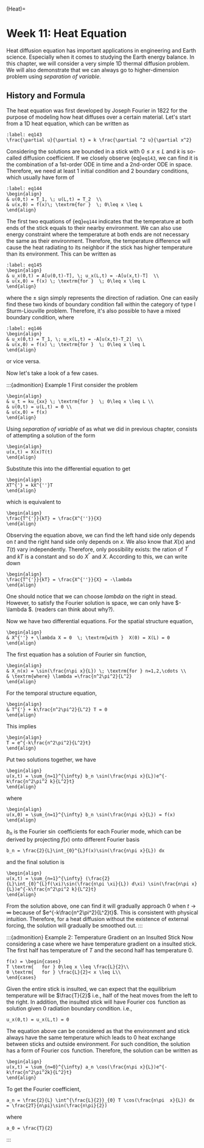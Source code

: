(Heat)=
# Week 11:  Heat Equation  
Heat diffusion equation has important applications in engineering and Earth science. Especially when it comes to studying the Earth energy balance. In this chapter, we will consider a very simple 1D thermal diffusion problem. We will also demonstrate that we can always go to higher-dimension problem using _separation of variable_. 


## History and Formula 
The heat equation was first developed by Joseph Fourier in 1822 for the purpose of modeling how heat diffuses over a certain material. Let's start from a 1D heat equation, which can be written as 

```{math}
:label: eq143
\frac{\partial u}{\partial t} = k \frac{\partial ^2 u}{\partial x^2}
```

Considering the solutions are bounded in a stick with $0\leq x \leq L$ and $k$ is so-called diffusion coefficient. If we closely observe {eq}`eq143`, we can find it is the combination of a 1st-order ODE in time and a 2nd-order ODE in space. Therefore, we need at least 1 initial condition and 2 boundary conditions, which usually have form of 

```{math}
:label: eq144
\begin{align}
& u(0,t) = T_1, \; u(L,t) = T_2  \\
& u(x,0) = f(x)\; \textrm{for }  \; 0\leq x \leq L
\end{align}
```

The first two equations of {eq}`eq144` indicates that the temperature at both ends of the stick equals to their nearby environment. 
We can also use energy constraint where the temperature at both ends are not necessary the same as their environment. Therefore, the temperature difference will cause the heat radiating to its neighbor if the stick has higher temperature than its environment. This can be written as 

```{math}
:label: eq145
\begin{align}
& u_x(0,t) = A[u(0,t)-T], \; u_x(L,t) = -A[u(x,t)-T]  \\
& u(x,0) = f(x) \; \textrm{for }  \; 0\leq x \leq L
\end{align}
```   

where the $\pm$ sign simply represents the direction of radiation. One can easily find these two kinds of boundary condition fall within the category of type I Sturm-Liouville problem. Therefore, it's also possible to have a mixed boundary condition, where 

```{math}
:label: eq146
\begin{align}
& u_x(0,t) = T_1, \; u_x(L,t) = -A[u(x,t)-T_2]  \\
& u(x,0) = f(x) \; \textrm{for }  \; 0\leq x \leq L
\end{align}
```   

or vice versa. 

Now let's take a look of a few cases. 



:::{admonition} Example 1
First consider the problem 

```{math}
\begin{align}
& u_t = ku_{xx} \; \textrm{for }  \; 0\leq x \leq L \\
& u(0,t) = u(L,t) = 0 \\ 
& u(x,0) = f(x) 
\end{align}
```   

Using _separation of variable_ of as what we did in previous chapter, consists of attempting a solution of the form 

```{math}
\begin{align}
u(x,t) = X(x)T(t)
\end{align}
```   

Substitute this into the differential equation to get 

```{math}
\begin{align}
XT^{'} = kX^{''}T
\end{align}
```   

which is equivalent to 

```{math}
\begin{align}
\frac{T^{'}}{kT} = \frac{X^{''}}{X}
\end{align}
```   

Observing the equation above, we can find the left hand side only depends on $t$ and the right hand side only depends on $x$. We also know that $X(x)$ and $T(t)$ vary independently. Therefore, only possibility exists: the ration of $T^{'}$ and $kT$ is a constant and so do $X^{''}$ and $X$. According to this, we can write down 


```{math}
\begin{align}
\frac{T^{'}}{kT} = \frac{X^{''}}{X} = -\lambda 
\end{align}
```  

One should notice that we can choose $lambda$ on the right in stead. However, to satisfy the Fourier solution is space, we can only have $-\lambda $. (readers can think about why?). 

Now we have two differential equations. For the spatial structure equation, 

```{math}
\begin{align}
& X^{''} + \lambda X = 0  \; \textrm{with }  X(0) = X(L) = 0 
\end{align}
```  

The first equation has a solution of Fourier $\sin$ function, 

```{math}
\begin{align}
& X_n(x) = \sin(\frac{n\pi x}{L}) \; \textrm{for } n=1,2,\cdots \\
& \textrm{where} \lambda =\frac{n^2\pi^2}{L^2}
\end{align}
```  

For the temporal structure equation, 
```{math}
\begin{align}
& T^{'} + k\frac{n^2\pi^2}{L^2} T = 0 
\end{align}
```  

This implies 
```{math}
\begin{align}
T = e^{-k\frac{n^2\pi^2}{L^2}t}
\end{align}
```  

Put two solutions together, we have 

```{math}
\begin{align}
u(x,t) = \sum_{n=1}^{\infty} b_n \sin(\frac{n\pi x}{L})e^{-k\frac{n^2\pi^2 k}{L^2}t}
\end{align}
```  

where 


```{math}
\begin{align}
u(x,0) = \sum_{n=1}^{\infty} b_n \sin(\frac{n\pi x}{L}) = f(x)
\end{align}
```  

$b_n$ is the Fourier $\sin$ coefficients for each Fourier mode, which can be derived by projecting $f(x)$ onto different Fourier basis

```{math}
b_n = \frac{2}{L}\int_{0}^{L}f(x)\sin(\frac{n\pi x}{L}) dx
```  

and the final solution is 

```{math}
\begin{align}
u(x,t) = \sum_{n=1}^{\infty} (\frac{2}{L}\int_{0}^{L}f(\xi)\sin(\frac{n\pi \xi}{L}) d\xi) \sin(\frac{n\pi x}{L})e^{-k\frac{n^2\pi^2 k}{L^2}t} 
\end{align}
```  

From the solution above, one can find it will gradually approach 0 when $t\rightarrow\infty$ because of $e^{-k\frac{n^2\pi^2}{L^2}t}$. This is consistent with physical intuition. Therefore, for a heat diffusion without the existence of external forcing, the solution will gradually be smoothed out. 
:::


:::{admonition} Example 2: Temperature Gradient on an Insulted Stick
Now considering a case where we have temperature gradient on a insulted stick. The first half has temperature of $T$ and the second half has temperature $0$. 

```{math}
f(x) = \begin{cases} 
T \textrm{   for } 0\leq x \leq \frac{L}{2}\\
0 \textrm{   for } \frac{L}{2}< x \leq L\\
\end{cases}
```

Given the entire stick is insulted, we can expect that the equilibrium temperature will be $\frac{T}{2}$ i.e., half of the heat moves from the left to the right. In addition, the insulted stick will have Fourier $\cos$ function as solution given 0 radiation boundary condition. i.e., 

```{math}
u_x(0,t) = u_x(L,t) = 0
```

The equation above can be considered as that the environment and stick always have the same temperature which leads to 0 heat exchange between sticks and outside environment. For such condition, the solution has a form of Fourier $\cos$ function. Therefore, the solution can be written as

```{math}
\begin{align}
u(x,t) = \sum_{n=0}^{\infty} a_n \cos(\frac{n\pi x}{L})e^{-k\frac{n^2\pi^2k}{L^2}t}
\end{align}
```  

To get the Fourier coefficient, 

```{math}
a_n = \frac{2}{L} \int^{\frac{L}{2}}_{0} T \cos(\frac{n\pi  x}{L}) dx = \frac{2T}{n\pi}\sin(\frac{n\pi}{2})
```   

where 

```{math}
a_0 = \frac{T}{2}
```   




:::